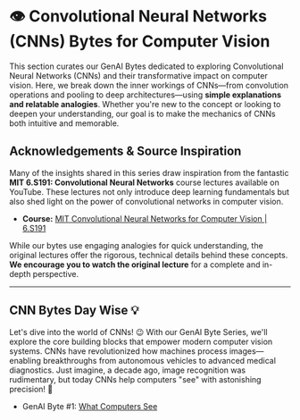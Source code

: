 # 👁️ Convolutional Neural Networks (CNNs) Bytes for Computer Vision

This section curates our GenAI Bytes dedicated to exploring Convolutional Neural Networks (CNNs) and their transformative impact on computer vision. Here, we break down the inner workings of CNNs—from convolution operations and pooling to deep architectures—using **simple explanations and relatable analogies**. Whether you're new to the concept or looking to deepen your understanding, our goal is to make the mechanics of CNNs both intuitive and memorable.

## Acknowledgements & Source Inspiration

Many of the insights shared in this series draw inspiration from the fantastic **MIT 6.S191: Convolutional Neural Networks** course lectures available on YouTube. These lectures not only introduce deep learning fundamentals but also shed light on the power of convolutional networks in computer vision.

*   **Course:** [MIT Convolutional Neural Networks for Computer Vision | 6.S191](https://www.youtube.com/watch?v=oGpzWAlP5p0&t=550s)

While our bytes use engaging analogies for quick understanding, the original lectures offer the rigorous, technical details behind these concepts. **We encourage you to watch the original lecture** for a complete and in-depth perspective.

---

## CNN Bytes Day Wise 💡

Let's dive into the world of CNNs! 😉 With our GenAI Byte Series, we'll explore the core building blocks that empower modern computer vision systems. CNNs have revolutionized how machines process images—enabling breakthroughs from autonomous vehicles to advanced medical diagnostics. Just imagine, a decade ago, image recognition was rudimentary, but today CNNs help computers "see" with astonishing precision! 🤩


- GenAI Byte #1: [What Computers See](./01_what_computers_see.md)
